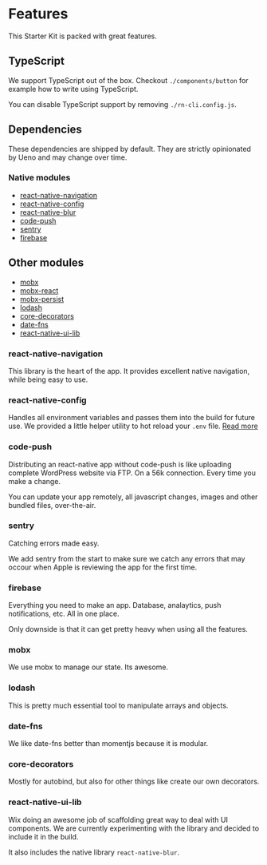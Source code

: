 # Features

This Starter Kit is packed with great features.

## TypeScript

We support TypeScript out of the box. Checkout `./components/button` for example how to write using TypeScript.

You can disable TypeScript support by removing `./rn-cli.config.js`.

## Dependencies

These dependencies are shipped by default. They are strictly opinionated by Ueno and may change over time.

### Native modules

 - [react-native-navigation](#react-native-navigation)
 - [react-native-config](#react-native-config)
 - [react-native-blur](#react-native-ui-lib)
 - [code-push](#code-push)
 - [sentry](#sentry)
 - [firebase](#firebase)

## Other modules

 - [mobx](#mobx)
 - [mobx-react](#mobx)
 - [mobx-persist](#mobx)
 - [lodash](#lodash)
 - [core-decorators](#core-decorators)
 - [date-fns](#date-fns)
 - [react-native-ui-lib](#react-native-ui-lib)

### react-native-navigation

This library is the heart of the app. It provides excellent native navigation, while being easy to use.

### react-native-config

Handles all environment variables and passes them into the build for future use. We provided a little helper utility to hot reload your `.env` file. [Read more](/ENV.md)

### code-push

Distributing an react-native app without code-push is like uploading complete WordPress website via FTP. On a 56k connection. Every time you make a change.

You can update your app remotely, all javascript changes, images and other bundled files, over-the-air.

### sentry

Catching errors made easy.

We add sentry from the start to make sure we catch any errors that may occour when Apple is reviewing the app for the first time.

### firebase

Everything you need to make an app. Database, analaytics, push notifications, etc. All in one place.

Only downside is that it can get pretty heavy when using all the features.

### mobx

We use mobx to manage our state. Its awesome.

### lodash

This is pretty much essential tool to manipulate arrays and objects.

### date-fns

We like date-fns better than momentjs because it is modular.

### core-decorators

Mostly for autobind, but also for other things like create our own decorators.

### react-native-ui-lib

Wix doing an awesome job of scaffolding great way to deal with UI components. We are currently experimenting with the library and decided to include it in the build.

It also includes the native library `react-native-blur`.

